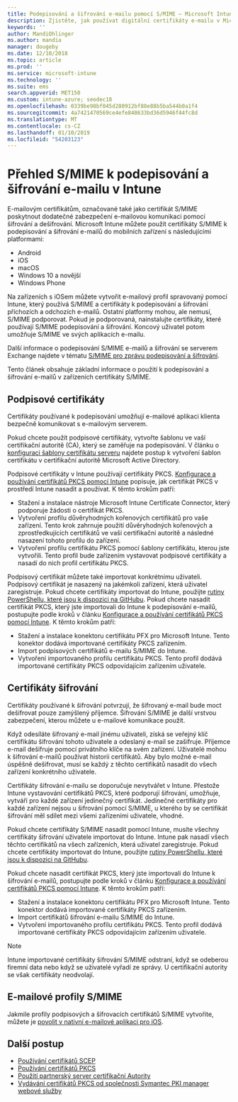 ```yaml
---
title: Podepisování a šifrování e-mailu pomocí S/MIME – Microsoft Intune – Azure | Dokumentace Microsoftu
description: Zjistěte, jak používat digitální certifikáty e-mailu v Microsoft Intune k podepisování a šifrování e-mailů v zařízeních. Tyto certifikáty S/MIME se nazývají a konfigurují pomocí profilů konfigurace zařízení. Podepisování a šifrování certifikáty PKCS nebo privátní certifikáty a použití konektoru pro import certifikátů.
keywords: ''
author: MandiOhlinger
ms.author: mandia
manager: dougeby
ms.date: 12/10/2018
ms.topic: article
ms.prod: ''
ms.service: microsoft-intune
ms.technology: ''
ms.suite: ems
search.appverid: MET150
ms.custom: intune-azure; seodec18
ms.openlocfilehash: 0339be98bf045d280912bf88e88b5ba544b0a1f4
ms.sourcegitcommit: 4a7421470569ce4efe848633bd36d5946f44fc8d
ms.translationtype: MT
ms.contentlocale: cs-CZ
ms.lasthandoff: 01/10/2019
ms.locfileid: "54203123"
---
```

# <a name="smime-overview-to-sign-and-encrypt-email-in-intune"></a>Přehled S/MIME k podepisování a šifrování e-mailu v Intune

E-mailovým certifikátům, označované také jako certifikát S/MIME poskytnout dodatečné zabezpečení e-mailovou komunikaci pomocí šifrování a dešifrování. Microsoft Intune můžete použít certifikáty S/MIME k podepisování a šifrování e-mailů do mobilních zařízení s následujícími platformami:

- Android
- iOS
- macOS
- Windows 10 a novější
- Windows Phone

Na zařízeních s iOSem můžete vytvořit e-mailový profil spravovaný pomocí Intune, který používá S/MIME a certifikáty k podepisování a šifrování příchozích a odchozích e-mailů. Ostatní platformy mohou, ale nemusí, S/MIME podporovat. Pokud je podporovaná, nainstalujte certifikáty, které používají S/MIME podepisování a šifrování. Koncový uživatel potom umožňuje S/MIME ve svých aplikacích e-mailu.

Další informace o podepisování S/MIME e-mailů a šifrování se serverem Exchange najdete v tématu [S/MIME pro zprávu podepisování a šifrování](https://docs.microsoft.com/Exchange/policy-and-compliance/smime).

Tento článek obsahuje základní informace o použití k podepisování a šifrování e-mailů v zařízeních certifikáty S/MIME.

## <a name="signing-certificates"></a>Podpisové certifikáty

Certifikáty používané k podepisování umožňují e-mailové aplikaci klienta bezpečně komunikovat s e-mailovým serverem.

Pokud chcete použít podpisové certifikáty, vytvořte šablonu ve vaší certifikační autoritě (CA), který se zaměřuje na podepisování. V článku o [konfiguraci šablony certifikátu serveru](https://docs.microsoft.com/windows-server/networking/core-network-guide/cncg/server-certs/configure-the-server-certificate-template) najdete postup k vytvoření šablon certifikátu v certifikační autoritě Microsoft Active Directory.

Podpisové certifikáty v Intune používají certifikáty PKCS. [Konfigurace a používání certifikátů PKCS pomocí Intune](certficates-pfx-configure.md) popisuje, jak certifikát PKCS v prostředí Intune nasadit a používat. K těmto krokům patří:

- Stažení a instalace nástroje Microsoft Intune Certificate Connector, který podporuje žádosti o certifikát PKCS.
- Vytvoření profilu důvěryhodných kořenových certifikátů pro vaše zařízení. Tento krok zahrnuje použití důvěryhodných kořenových a zprostředkujících certifikátů ve vaší certifikační autoritě a následné nasazení tohoto profilu do zařízení.
- Vytvoření profilu certifikátu PKCS pomocí šablony certifikátu, kterou jste vytvořili. Tento profil bude zařízením vystavovat podpisové certifikáty a nasadí do nich profil certifikátu PKCS.

Podpisový certifikát můžete také importovat konkrétnímu uživateli. Podpisový certifikát je nasazený na jakémkoli zařízení, která uživatel zaregistruje. Pokud chcete certifikáty importovat do Intune, použijte [rutiny PowerShellu, které jsou k dispozici na GitHubu](https://github.com/Microsoft/Intune-Resource-Access). Pokud chcete nasadit certifikát PKCS, který jste importovali do Intune k podepisování e-mailů, postupujte podle kroků v článku [Konfigurace a používání certifikátů PKCS pomocí Intune](certficates-pfx-configure.md). K těmto krokům patří:

- Stažení a instalace konektoru certifikátu PFX pro Microsoft Intune. Tento konektor dodává importované certifikáty PKCS zařízením.
- Import podpisových certifikátů e-mailu S/MIME do Intune.
- Vytvoření importovaného profilu certifikátu PKCS. Tento profil dodává importované certifikáty PKCS odpovídajícím zařízením uživatele.

## <a name="encryption-certificates"></a>Certifikáty šifrování

Certifikáty používané k šifrování potvrzují, že šifrovaný e-mail bude moct dešifrovat pouze zamýšlený příjemce. Šifrování S/MIME je další vrstvou zabezpečení, kterou můžete u e-mailové komunikace použít.

Když odesíláte šifrovaný e-mail jinému uživateli, získá se veřejný klíč certifikátu šifrování tohoto uživatele a odeslaný e-mail se zašifruje. Příjemce e-mail dešifruje pomocí privátního klíče na svém zařízení. Uživatelé mohou k šifrování e-mailů používat historii certifikátů. Aby bylo možné e-mail úspěšně dešifrovat, musí se každý z těchto certifikátů nasadit do všech zařízení konkrétního uživatele.

Certifikáty šifrování e-mailu se doporučuje nevytvářet v Intune. Přestože Intune vystavování certifikátů PKCS, které podporují šifrování, umožňuje, vytváří pro každé zařízení jedinečný certifikát. Jedinečné certifikáty pro každé zařízení nejsou u šifrování pomocí S/MIME, u kterého by se certifikát šifrování měl sdílet mezi všemi zařízeními uživatele, vhodné.

Pokud chcete certifikáty S/MIME nasadit pomocí Intune, musíte všechny certifikáty šifrování uživatele importovat do Intune. Intune pak nasadí všech těchto certifikátů na všech zařízeních, která uživatel zaregistruje. Pokud chcete certifikáty importovat do Intune, použijte [rutiny PowerShellu, které jsou k dispozici na GitHubu](https://github.com/Microsoft/Intune-Resource-Access).

Pokud chcete nasadit certifikát PKCS, který jste importovali do Intune k šifrování e-mailů, postupujte podle kroků v článku [Konfigurace a používání certifikátů PKCS pomocí Intune](certficates-pfx-configure.md). K těmto krokům patří:

- Stažení a instalace konektoru certifikátu PFX pro Microsoft Intune. Tento konektor dodává importované certifikáty PKCS zařízením.
- Import certifikátů šifrování e-mailu S/MIME do Intune.
- Vytvoření importovaného profilu certifikátu PKCS. Tento profil dodává importované certifikáty PKCS odpovídajícím zařízením uživatele.

 > [!NOTE]
 > Intune importované certifikáty šifrování S/MIME odstraní, když se odeberou firemní data nebo když se uživatelé vyřadí ze správy. U certifikační autority se však certifikáty neodvolají.

## <a name="smime-email-profiles"></a>E-mailové profily S/MIME

Jakmile profily podpisových a šifrovacích certifikátů S/MIME vytvoříte, můžete je [povolit v nativní e-mailové aplikaci pro iOS](email-settings-ios.md).

## <a name="next-steps"></a>Další postup

- [Používání certifikátů SCEP](certificates-scep-configure.md)
- [Používání certifikátů PKCS](certficates-pfx-configure.md)
- [Použití partnerský server certifikační Autority](certificate-authority-add-scep-overview.md)
- [Vydávání certifikátů PKCS od společnosti Symantec PKI manager webové služby](certificates-symantec-configure.md)

